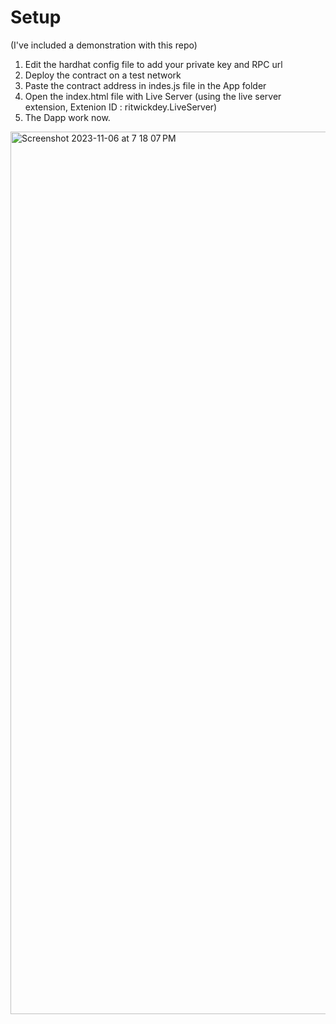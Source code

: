 # Setup
(I've included a demonstration with this repo)

1. Edit the hardhat config file to add your private key and RPC url
2. Deploy the contract on a test network
3. Paste the contract address in indes.js file in the App folder
4. Open the index.html file with Live Server (using the live server extension, Extenion ID : ritwickdey.LiveServer)
5. The Dapp work now.
<img width="1412" alt="Screenshot 2023-11-06 at 7 18 07 PM" src="https://github.com/HarishPrasannaV/HarishPrasannaV_InterIIT_web3_Application/assets/45291139/9432e156-494f-455d-a07a-0433e59f0e2a">
